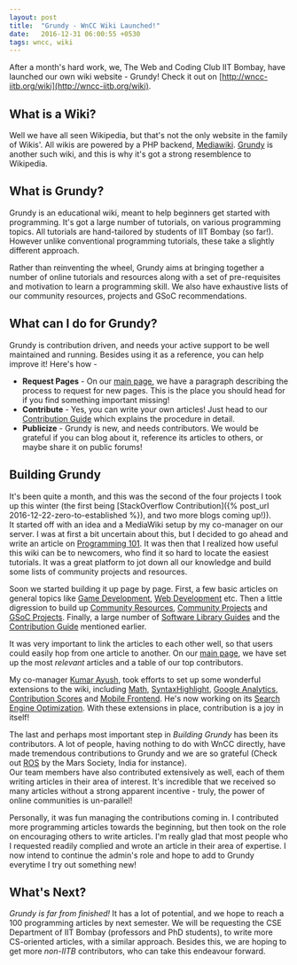 ```yaml
---
layout: post
title:  "Grundy - WnCC Wiki Launched!"
date:   2016-12-31 06:00:55 +0530
tags: wncc, wiki
---
```


After a month's hard work, we, The Web and Coding Club IIT Bombay, have launched our own wiki website - Grundy! Check it out on [http://wncc-iitb.org/wiki](http://wncc-iitb.org/wiki).

## What is a Wiki?

Well we have all seen Wikipedia, but that's not the only website in the family of Wikis'. All wikis are powered by a PHP backend, [Mediawiki](https://www.mediawiki.org/wiki/MediaWiki). [Grundy](http://wncc-iitb.org/wiki) is another such wiki, and this is why it's got a strong resemblence to Wikipedia.

## What is Grundy?

Grundy is an educational wiki, meant to help beginners get started with programming. It's got a large number of tutorials, on various programming topics. All tutorials are hand-tailored by students of IIT Bombay (so far!). However unlike conventional programming tutorials, these take a slightly different approach.

Rather than reinventing the wheel, Grundy aims at bringing together a number of online tutorials and resources along with a set of pre-requisites and motivation to learn a programming skill. We also have exhaustive lists of our community resources, projects and GSoC recommendations.

## What can I do for Grundy?

Grundy is contribution driven, and needs your active support to be well maintained and running. Besides using it as a reference, you can help improve it! Here's how -

* **Request Pages** - On our [main page](http://wncc-iitb.org/wiki), we have a paragraph describing the process to request for new pages. This is the place you should head for if you find something important missing!
* **Contribute** - Yes, you can write your own articles! Just head to our [Contribution Guide](http://wncc-iitb.org/wiki/index.php/Contribution_Guide) which explains the procedure in detail.
* **Publicize** - Grundy is new, and needs contributors. We would be grateful if you can blog about it, reference its articles to others, or maybe share it on public forums!

## Building Grundy

It's been quite a month, and this was the second of the four projects I took up this winter (the first being [StackOverflow Contribution]({% post_url 2016-12-22-zero-to-established %}), and two more blogs coming up!)).  
It started off with an idea and a MediaWiki setup by my co-manager on our server. I was at first a bit uncertain about this, but I decided to go ahead and write an article on [Programming 101](http://wncc-iitb.org/wiki/index.php/Programming_101). It was then that I realized how useful this wiki can be to newcomers, who find it so hard to locate the easiest tutorials. It was a great platform to jot down all our knowledge and build some lists of community projects and resources.

Soon we started building it up page by page. First, a few basic articles on general topics like [Game Development](http://wncc-iitb.org/wiki/index.php/Game_Development), [Web Development](http://wncc-iitb.org/wiki/index.php/Web_Development) etc. Then a little digression to build up [Community Resources](http://wncc-iitb.org/wiki/index.php/Community_Resources), [Community Projects](http://wncc-iitb.org/wiki/index.php/Community_Projects) and [GSoC Projects](http://wncc-iitb.org/wiki/index.php/GSoC_Projects). Finally, a large number of [Software Library Guides](http://wncc-iitb.org/wiki/index.php/Software_Library_Guides) and the [Contribution Guide](http://wncc-iitb.org/wiki/index.php/Contribution_Guide) mentioned earlier.

It was very important to link the articles to each other well, so that users could easily hop from one article to another. On our [main page](http://wncc-iitb.org/wiki), we have set up the most *relevant* articles and a table of our top contributors.

My co-manager [Kumar Ayush](https://github.com/cheekujodhpur/), took efforts to set up some wonderful extensions to the wiki, including [Math](https://www.mediawiki.org/wiki/Extension:Math), [SyntaxHighlight](https://www.mediawiki.org/wiki/Extension:SyntaxHighlight), [Google Analytics](https://www.mediawiki.org/wiki/Extension:Google_Analytics_Integration), [Contribution Scores](https://www.mediawiki.org/wiki/Extension:Contribution_Scores) and [Mobile Frontend](https://www.mediawiki.org/wiki/Extension:MobileFrontend). He's now working on its [Search Engine Optimization](https://www.mediawiki.org/wiki/Category:Search_engine_optimization_extensions). With these extensions in place, contribution is a joy in itself!

The last and perhaps most important step in *Building Grundy* has been its contributors. A lot of people, having nothing to do with WnCC directly, have made tremendous contributions to Grundy and we are so grateful (Check out [ROS](http://wncc-iitb.org/wiki/index.php/ROS) by the Mars Society, India for instance).  
Our team members have also contributed extensively as well, each of them writing articles in their area of interest. It's incredible that we received so many articles without a strong apparent incentive - truly, the power of online communities is un-parallel!

Personally, it was fun managing the contributions coming in. I contributed more programming articles towards the beginning, but then took on the role on encouraging others to write articles. I'm really glad that most people who I requested readily complied and wrote an article in their area of expertise. I now intend to continue the admin's role and hope to add to Grundy everytime I try out something new!

## What's Next?

*Grundy is far from finished!* It has a lot of potential, and we hope to reach a 100 programming articles by next semester. We will be requesting the CSE Department of IIT Bombay (professors and PhD students), to write more CS-oriented articles, with a similar approach. Besides this, we are hoping to get more *non-IITB* contributors, who can take this endeavour forward.